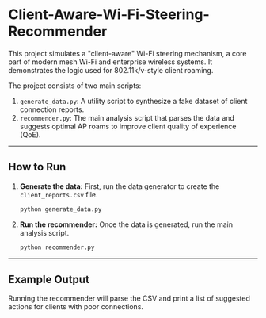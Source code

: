 # Client-Aware-Wi-Fi-Steering-Recommender

This project simulates a "client-aware" Wi-Fi steering mechanism, a core part of modern mesh Wi-Fi and enterprise wireless systems. It demonstrates the logic used for 802.11k/v-style client roaming.

The project consists of two main scripts:
1.  `generate_data.py`: A utility script to synthesize a fake dataset of client connection reports.
2.  `recommender.py`: The main analysis script that parses the data and suggests optimal AP roams to improve client quality of experience (QoE).

---

## How to Run

1.  **Generate the data:**
    First, run the data generator to create the `client_reports.csv` file.
    ```bash
    python generate_data.py
    ```

2.  **Run the recommender:**
    Once the data is generated, run the main analysis script.
    ```bash
    python recommender.py
    ```

---

## Example Output

Running the recommender will parse the CSV and print a list of suggested actions for clients with poor connections.
